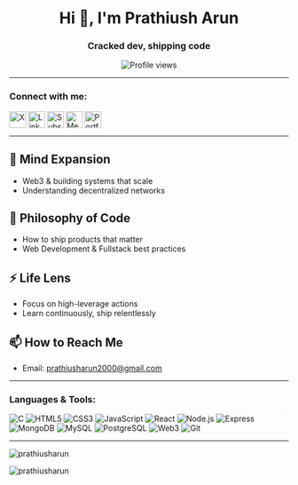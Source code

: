 <h1 align="center">
  Hi 👋, I'm Prathiush Arun
</h1>
<h3 align="center">Cracked dev, shipping code</h3>

<p align="center"> 
  <img src="https://img.shields.io/badge/Profile%20Views-0-blue?style=flat" alt="Profile views" />
</p>

---

<h3 align="left">Connect with me:</h3>
<p align="left">
  <a href="https://x.com/MysticShips_" target="_blank"><img align="center" src="https://cdn.jsdelivr.net/npm/simple-icons@v8/icons/x.svg" alt="X" height="30" width="30" /></a>
  <a href="https://www.linkedin.com/in/prathiusharun-tech/" target="_blank"><img align="center" src="https://cdn.jsdelivr.net/npm/simple-icons@v8/icons/linkedin.svg" alt="LinkedIn" height="30" width="30" /></a>
  <a href="https://substack.com/@prathiusharun" target="_blank"><img align="center" src="https://cdn.jsdelivr.net/npm/simple-icons@v8/icons/substack.svg" alt="Substack" height="30" width="30" /></a>
  <a href="https://medium.com/@prathiusharun" target="_blank"><img align="center" src="https://cdn.jsdelivr.net/npm/simple-icons@v8/icons/medium.svg" alt="Medium" height="30" width="30" /></a>
  <a href="https://portfolio-shadows5-projects.vercel.app/#projects" target="_blank"><img align="center" src="https://cdn.jsdelivr.net/npm/simple-icons@v8/icons/googlechrome.svg" alt="Portfolio" height="30" width="30" /></a>
</p>

---

## 🌱 Mind Expansion
- Web3 & building systems that scale  
- Understanding decentralized networks  

## 💬 Philosophy of Code
- How to ship products that matter  
- Web Development & Fullstack best practices  

## ⚡ Life Lens
- Focus on high-leverage actions  
- Learn continuously, ship relentlessly  

## 📫 How to Reach Me
- Email: [prathiusharun2000@gmail.com](mailto:prathiusharun2000@gmail.com)

---

<h3 align="left">Languages & Tools:</h3>

<div style="position: relative; display: inline-block;">

  <!-- Floating GIF background -->
  <img src="https://i.imgur.com/YZ5aN8h.gif" alt="Floating background" style="position: absolute; top: 0; left: 0; width: 100%; opacity: 0.1; z-index: 0; pointer-events: none;" />

  <!-- Desktop badges -->
  <div style="position: relative; z-index: 1;" class="desktop-only">
    <img src="https://img.shields.io/badge/C-%2300599C?style=for-the-badge&logo=c&logoColor=white" alt="C"/>
    <img src="https://img.shields.io/badge/HTML5-%23E34F26?style=for-the-badge&logo=html5&logoColor=white" alt="HTML5"/>
    <img src="https://img.shields.io/badge/CSS3-%231572B6?style=for-the-badge&logo=css3&logoColor=white" alt="CSS3"/>
    <img src="https://img.shields.io/badge/JavaScript-%23F7DF1E?style=for-the-badge&logo=javascript&logoColor=black" alt="JavaScript"/>
    <img src="https://img.shields.io/badge/React-%2320232a?style=for-the-badge&logo=react&logoColor=%2361DAFB" alt="React"/>
    <img src="https://img.shields.io/badge/Node.js-%23339933?style=for-the-badge&logo=node.js&logoColor=white" alt="Node.js"/>
    <img src="https://img.shields.io/badge/Express-%23404d59?style=for-the-badge&logo=express&logoColor=white" alt="Express"/>
    <img src="https://img.shields.io/badge/MongoDB-%2347A248?style=for-the-badge&logo=mongodb&logoColor=white" alt="MongoDB"/>
    <img src="https://img.shields.io/badge/MySQL-%2300f?style=for-the-badge&logo=mysql&logoColor=white" alt="MySQL"/>
    <img src="https://img.shields.io/badge/PostgreSQL-%23336791?style=for-the-badge&logo=postgresql&logoColor=white" alt="PostgreSQL"/>
    <img src="https://img.shields.io/badge/Web3-%2300F260?style=for-the-badge&logo=ethereum&logoColor=white" alt="Web3"/>
    <img src="https://img.shields.io/badge/Git-%23F05032?style=for-the-badge&logo=git&logoColor=white" alt="Git"/>
  </div>

  <!-- Mobile badges (minimal 7) -->
  <div style="position: relative; z-index: 1;" class="mobile-only">
    <img src="https://img.shields.io/badge/HTML5-%23E34F26?style=for-the-badge&logo=html5&logoColor=white" alt="HTML5"/>
    <img src="https://img.shields.io/badge/CSS3-%231572B6?style=for-the-badge&logo=css3&logoColor=white" alt="CSS3"/>
    <img src="https://img.shields.io/badge/JavaScript-%23F7DF1E?style=for-the-badge&logo=javascript&logoColor=black" alt="JavaScript"/>
    <img src="https://img.shields.io/badge/React-%2320232a?style=for-the-badge&logo=react&logoColor=%2361DAFB" alt="React"/>
    <img src="https://img.shields.io/badge/Node.js-%23339933?style=for-the-badge&logo=node.js&logoColor=white" alt="Node.js"/>
    <img src="https://img.shields.io/badge/MongoDB-%2347A248?style=for-the-badge&logo=mongodb&logoColor=white" alt="MongoDB"/>
    <img src="https://img.shields.io/badge/Web3-%2300F260?style=for-the-badge&logo=ethereum&logoColor=white" alt="Web3"/>
  </div>
</div>

---

<p><img align="center" src="https://github-readme-stats.vercel.app/api/top-langs?username=prathiusharun&show_icons=true&locale=en&layout=compact&theme=radical" alt="prathiusharun" /></p>

<p><img align="center" src="https://github-readme-streak-stats.herokuapp.com/?user=prathiusharun&theme=radical" alt="prathiusharun" /></p>

<style>
  @media only screen and (max-width: 768px) {
    .desktop-only { display: none; }
    .mobile-only { display: block; }
  }
  @media only screen and (min-width: 769px) {
    .desktop-only { display: block; }
    .mobile-only { display: none; }
  }
</style>
